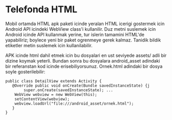 # Telefonda HTML

Mobil ortamda HTML apk paketi icinde yeralan HTML icerigi gostermek
icin Android API icindeki WebView class'i kullanilir. Duz metni
suslemek icin Android icinde API kullanmak yerine, tur islerin
tamamini HTML'de yapabiliriz; boylece yeni bir paket ogrenmeye gerek
kalmaz. Tanidik bildik etiketler metin suslemek icin
kullanilabilir.

APK icinde html dahil etmek icin bu dosyalari en ust seviyede assets/
adli bir dizine koymak yeterli. Bundan sonra bu dosyalara
android_asset adindaki bir referanstan kod icinde
erisebiliyorsunuz. Ornek.html adindaki bir dosya soyle
gosterilebilir:

```
public class DetailView extends Activity {
   @Override public void onCreate(Bundle savedInstanceState) {j
        super.onCreate(savedInstanceState); ...
	WebView webview = new WebView(this);
	setContentView(webview);
	webview.loadUrl("file:///android_asset/ornek.html");
   }
}
```
